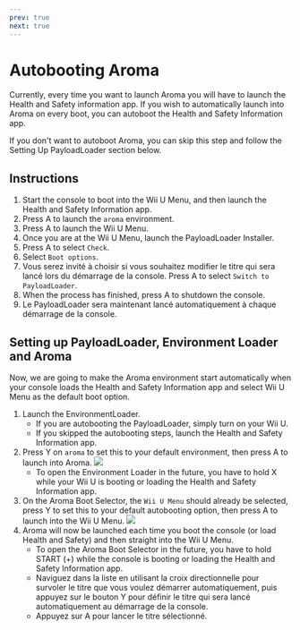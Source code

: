 ```yaml
---
prev: true
next: true
---
```


# Autobooting Aroma

Currently, every time you want to launch Aroma you will have to launch the Health and Safety information app. If you wish to automatically launch into Aroma on every boot, you can autoboot the Health and Safety Information app.

If you don't want to autoboot Aroma, you can skip this step and follow the Setting Up PayloadLoader section below.

## Instructions

1. Start the console to boot into the Wii U Menu, and then launch the Health and Safety Information app.
2. Press A to launch the `aroma` environment.
3. Press A to launch the Wii U Menu.
4. Once you are at the Wii U Menu, launch the PayloadLoader Installer.
5. Press A to select `Check`.
6. Select `Boot options`.
7. Vous serez invité à choisir si vous souhaitez modifier le titre qui sera lancé lors du démarrage de la console. Press A to select `Switch to PayloadLoader`.
8. When the process has finished, press A to shutdown the console.
9. Le PayloadLoader sera maintenant lancé automatiquement à chaque démarrage de la console.

## Setting up PayloadLoader, Environment Loader and Aroma

Now, we are going to make the Aroma environment start automatically when your console loads the Health and Safety Information app and select Wii U Menu as the default boot option.

1. Launch the EnvironmentLoader.
    - If you are autobooting the PayloadLoader, simply turn on your Wii U.
    - If you skipped the autobooting steps, launch the Health and Safety Information app.
2. Press Y on `aroma` to set this to your default environment, then press A to launch into Aroma.
    ![](/assets/img/guide/EL_Highlight.png)
    - To open the Environment Loader in the future, you have to hold X while your Wii U is booting or loading the Health and Safety Information app.
3. On the Aroma Boot Selector, the `Wii U Menu` should already be selected, press Y to set this to your default autobooting option, then press A to launch into the Wii U Menu.
    ![](/assets/img/guide/ABM_Highlight.png)
4. Aroma will now be launched each time you boot the console (or load Health and Safety) and then straight into the Wii U Menu.
    - To open the Aroma Boot Selector in the future, you have to hold START (+) while the console is booting or loading the Health and Safety Information app.
    - Naviguez dans la liste en utilisant la croix directionnelle pour survoler le titre que vous voulez démarrer automatiquement, puis appuyez sur le bouton Y pour définir le titre qui sera lancé automatiquement au démarrage de la console.
    - Appuyez sur A pour lancer le titre sélectionné.
